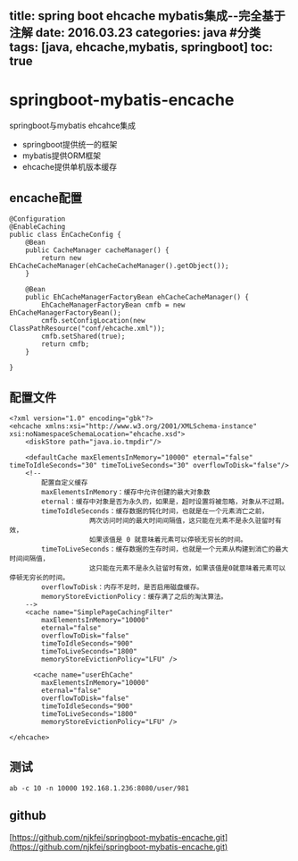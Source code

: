 title: spring boot ehcache mybatis集成--完全基于注解
date: 2016.03.23
categories: java #分类
tags: [java, ehcache,mybatis, springboot]
toc: true
---
 # springboot-mybatis-encache
springboot与mybatis ehcahce集成
* springboot提供统一的框架
* mybatis提供ORM框架
* ehcache提供单机版本缓存

## encache配置
```
@Configuration
@EnableCaching
public class EnCacheConfig {
	@Bean
	public CacheManager cacheManager() {
		return new EhCacheCacheManager(ehCacheCacheManager().getObject());
	}

	@Bean
	public EhCacheManagerFactoryBean ehCacheCacheManager() {
		EhCacheManagerFactoryBean cmfb = new EhCacheManagerFactoryBean();
		cmfb.setConfigLocation(new ClassPathResource("conf/ehcache.xml"));
		cmfb.setShared(true);
		return cmfb;
	}
	
}
```

## 配置文件
```
<?xml version="1.0" encoding="gbk"?>
<ehcache xmlns:xsi="http://www.w3.org/2001/XMLSchema-instance" xsi:noNamespaceSchemaLocation="ehcache.xsd">
    <diskStore path="java.io.tmpdir"/>
 
    <defaultCache maxElementsInMemory="10000" eternal="false" timeToIdleSeconds="30" timeToLiveSeconds="30" overflowToDisk="false"/>
    <!-- 
        配置自定义缓存
        maxElementsInMemory：缓存中允许创建的最大对象数
        eternal：缓存中对象是否为永久的，如果是，超时设置将被忽略，对象从不过期。
        timeToIdleSeconds：缓存数据的钝化时间，也就是在一个元素消亡之前，
                    两次访问时间的最大时间间隔值，这只能在元素不是永久驻留时有效，
                    如果该值是 0 就意味着元素可以停顿无穷长的时间。
        timeToLiveSeconds：缓存数据的生存时间，也就是一个元素从构建到消亡的最大时间间隔值，
                    这只能在元素不是永久驻留时有效，如果该值是0就意味着元素可以停顿无穷长的时间。
        overflowToDisk：内存不足时，是否启用磁盘缓存。
        memoryStoreEvictionPolicy：缓存满了之后的淘汰算法。
    -->
    <cache name="SimplePageCachingFilter" 
        maxElementsInMemory="10000" 
        eternal="false"
        overflowToDisk="false" 
        timeToIdleSeconds="900" 
        timeToLiveSeconds="1800"
        memoryStoreEvictionPolicy="LFU" />
        
      <cache name="userEhCache" 
        maxElementsInMemory="10000" 
        eternal="false"
        overflowToDisk="false" 
        timeToIdleSeconds="900" 
        timeToLiveSeconds="1800"
        memoryStoreEvictionPolicy="LFU" />
 
</ehcache>
```

## 测试
```
ab -c 10 -n 10000 192.168.1.236:8080/user/981
```

## github
  [https://github.com/njkfei/springboot-mybatis-encache.git](https://github.com/njkfei/springboot-mybatis-encache.git)
